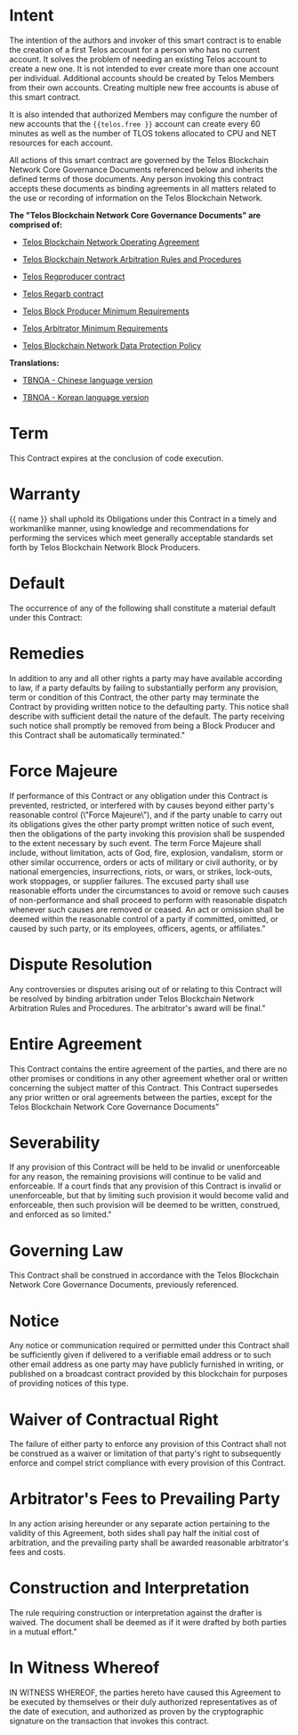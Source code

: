 <h1 class="clause">Intent</h1>
The intention of the authors and invoker of this smart contract is to enable the creation of a first Telos account for a person who has no current account. It solves the problem of needing an existing Telos account to create a new one. It is not intended to ever create more than one account per individual. Additional accounts should be created by Telos Members from their own accounts. Creating multiple new free accounts is abuse of this smart contract. 

 It is also intended that authorized Members may configure the number of new accounts that the `{{telos.free }}` account can create every 60 minutes as well as the number of TLOS tokens allocated to CPU and NET resources for each account.

All actions of this smart contract are governed by the Telos Blockchain Network Core Governance Documents referenced below and inherits the defined terms of those documents. Any person invoking this contract accepts these documents as binding agreements in all matters related to the use or recording of information on the Telos Blockchain Network.

**The "Telos Blockchain Network Core Governance Documents" are comprised of:**

* [Telos Blockchain Network Operating Agreement](https://web.ipfs.telosfoundation.io/Qmexc2Uejr2f5f8bCQxTkt5CfTAC9szXLpG6mu6No7pmVs)

* [Telos Blockchain Network Arbitration Rules and Procedures](https://web.ipfs.telosfoundation.io/QmWZEpPcudrAmQ9tzi8rCpdqAFfVjuAKc6vkpMRRa2hXsz) 

* [Telos Regproducer contract](https://web.ipfs.telosfoundation.io/QmSwzSPZf2xpvjKV6qWRodAVD8uYZpKZ1WfzTEA825RjfR) 

* [Telos Regarb contract](https://web.ipfs.telosfoundation.io/QmWXmx9KAZZ6dcxT67Ap4WHivfJ5s1nFgMFXpHyriCkNCR) 

* [Telos Block Producer Minimum Requirements](https://web.ipfs.telosfoundation.io/QmUvx45rtKr3H4SYf3Kei7AjEPEfKvxspBV4AXAEqWsyXU) 

* [Telos Arbitrator Minimum Requirements](https://web.ipfs.telosfoundation.io/QmfW8UGVUKLVsacy58eTmFLqLMaT1STxaycJFnCpNfhV82) 

* [Telos Blockchain Network Data Protection Policy](https://web.ipfs.telosfoundation.io/QmeYV6f4B5S2z3CycASNVHSLtMzcJzWRyam4Q1WzFAtsLe) 

**Translations:**

* [TBNOA - Chinese language version](https://web.ipfs.telosfoundation.io/QmTWZG5moSZbH63Hk5oH4KRYshMDwH7kjyktqHa65jZUvA) 

* [TBNOA - Korean language version](https://web.ipfs.telosfoundation.io/QmVGMcfWsGqFi9TR1QEk6W8thRY4f9et9nX8WJLXQvWtqb)

<h1 class="clause">Term</h1>
This Contract expires at the conclusion of code execution.

<h1 class="clause">Warranty</h1>
{{ name }} shall uphold its Obligations under this Contract in a timely and workmanlike manner, using knowledge and recommendations for performing the services which meet generally acceptable standards set forth by Telos Blockchain Network Block Producers.

<h1 class="clause">Default</h1>
The occurrence of any of the following shall constitute a material default under this Contract: 

<h1 class="clause">Remedies</h1>
In addition to any and all other rights a party may have available according to law, if a party defaults by failing to substantially perform any provision, term or condition of this Contract, the other party may terminate the Contract by providing written notice to the defaulting party. This notice shall describe with sufficient detail the nature of the default. The party receiving such notice shall promptly be removed from being a Block Producer and this Contract shall be automatically terminated."

<h1 class="clause">Force Majeure</h1>
If performance of this Contract or any obligation under this Contract is prevented, restricted, or interfered with by causes beyond either party's reasonable control (\"Force Majeure\"), and if the party unable to carry out its obligations gives the other party prompt written notice of such event, then the obligations of the party invoking this provision shall be suspended to the extent necessary by such event. The term Force Majeure shall include, without limitation, acts of God, fire, explosion, vandalism, storm or other similar occurrence, orders or acts of military or civil authority, or by national emergencies, insurrections, riots, or wars, or strikes, lock-outs, work stoppages, or supplier failures. The excused party shall use reasonable efforts under the circumstances to avoid or remove such causes of non-performance and shall proceed to perform with reasonable dispatch whenever such causes are removed or ceased. An act or omission shall be deemed within the reasonable control of a party if committed, omitted, or caused by such party, or its employees, officers, agents, or affiliates."

<h1 class="clause">Dispute Resolution</h1>
Any controversies or disputes arising out of or relating to this Contract will be resolved by binding arbitration under Telos Blockchain Network Arbitration Rules and Procedures. The arbitrator's award will be final."

<h1 class="clause">Entire Agreement</h1>
This Contract contains the entire agreement of the parties, and there are no other promises or conditions in any other agreement whether oral or written concerning the subject matter of this Contract. This Contract supersedes any prior written or oral agreements between the parties, except for the Telos Blockchain Network Core Governance Documents"

<h1 class="clause">Severability</h1>
If any provision of this Contract will be held to be invalid or unenforceable for any reason, the remaining provisions will continue to be valid and enforceable. If a court finds that any provision of this Contract is invalid or unenforceable, but that by limiting such provision it would become valid and enforceable, then such provision will be deemed to be written, construed, and enforced as so limited."

<h1 class="clause">Governing Law</h1>
This Contract shall be construed in accordance with the Telos Blockchain Network Core Governance Documents, previously referenced.

<h1 class="clause">Notice</h1>
Any notice or communication required or permitted under this Contract shall be sufficiently given if delivered to a verifiable email address or to such other email address as one party may have publicly furnished in writing, or published on a broadcast contract provided by this blockchain for purposes of providing notices of this type.

<h1 class="clause">Waiver of Contractual Right</h1>
The failure of either party to enforce any provision of this Contract shall not be construed as a waiver or limitation of that party's right to subsequently enforce and compel strict compliance with every provision of this Contract.

<h1 class="clause">Arbitrator's Fees to Prevailing Party</h1>
In any action arising hereunder or any separate action pertaining to the validity of this Agreement, both sides shall pay half the initial cost of arbitration, and the prevailing party shall be awarded reasonable arbitrator's fees and costs.

<h1 class="clause">Construction and Interpretation</h1>
The rule requiring construction or interpretation against the drafter is waived. The document shall be deemed as if it were drafted by both parties in a mutual effort."

<h1 class="clause">In Witness Whereof</h1>
IN WITNESS WHEREOF, the parties hereto have caused this Agreement to be executed by themselves or their duly authorized representatives as of the date of execution, and authorized as proven by the cryptographic signature on the transaction that invokes this contract.
